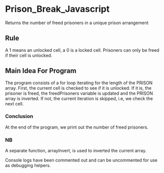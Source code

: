 # Prison_Break_Javascript
Returns the number of freed prisoners in a unique prison arrangement

## Rule
A 1 means an unlocked cell, a 0 is a locked cell.
Prisoners can only be freed if their cell is unlocked.

## Main Idea For Program
The program consists of a for loop iterating for the length of the PRISON array.
First, the current cell is checked to see if it is unlocked.
If it is, the prisoner is freed, the freedPrisoners variable is updated and the PRISON array is inverted.
If not, the current iteration is skipped, i.e, we check the next cell.

### Conclusion
At the end of the program, we print out the number of freed prisoners.

### NB
A separate function, arrayInvert, is used to inverted the current array.

Console logs have been commented out and can be uncommented for use as debugging helpers.